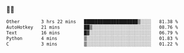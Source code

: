 ### 👨‍💻

<!--START_SECTION:waka-->

```txt
Other        3 hrs 22 mins   ████████████████████▒░░░░   81.38 %
AutoHotkey   21 mins         ██▒░░░░░░░░░░░░░░░░░░░░░░   08.76 %
Text         16 mins         █▓░░░░░░░░░░░░░░░░░░░░░░░   06.79 %
Python       4 mins          ▒░░░░░░░░░░░░░░░░░░░░░░░░   01.83 %
C            3 mins          ▒░░░░░░░░░░░░░░░░░░░░░░░░   01.22 %
```

<!--END_SECTION:waka-->
